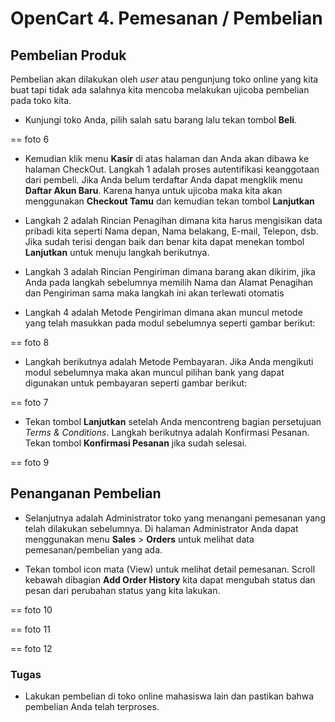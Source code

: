 # OpenCart 4. Pemesanan / Pembelian

## Pembelian Produk

Pembelian akan dilakukan oleh _user_ atau pengunjung toko online yang kita buat tapi tidak ada salahnya kita mencoba melakukan ujicoba pembelian pada toko kita.

* Kunjungi toko Anda, pilih salah satu barang lalu tekan tombol __Beli__. 

== foto 6

* Kemudian klik menu __Kasir__ di atas halaman dan Anda akan dibawa ke halaman CheckOut. Langkah 1 adalah proses autentifikasi keanggotaan dari pembeli. Jika Anda belum terdaftar Anda dapat mengklik menu __Daftar Akun Baru__. Karena hanya untuk ujicoba maka kita akan menggunakan __Checkout Tamu__ dan kemudian tekan tombol __Lanjutkan__

* Langkah 2 adalah Rincian Penagihan dimana kita harus mengisikan data pribadi kita seperti Nama depan, Nama belakang, E-mail, Telepon, dsb. Jika sudah terisi dengan baik dan benar kita dapat menekan tombol __Lanjutkan__ untuk menuju langkah berikutnya.

* Langkah 3 adalah Rincian Pengiriman dimana barang akan dikirim, jika Anda pada langkah sebelumnya memilih Nama dan Alamat Penagihan dan Pengiriman sama maka langkah ini akan terlewati otomatis

* Langkah 4 adalah Metode Pengiriman dimana akan muncul metode yang telah masukkan pada modul sebelumnya seperti gambar berikut:

== foto 8

* Langkah berikutnya adalah Metode Pembayaran. Jika Anda mengikuti modul sebelumnya maka akan muncul pilihan bank yang dapat digunakan untuk pembayaran seperti gambar berikut:

== foto 7

* Tekan tombol __Lanjutkan__ setelah Anda mencontreng bagian persetujuan _Terms & Conditions_. Langkah berikutnya adalah Konfirmasi Pesanan. Tekan tombol __Konfirmasi Pesanan__ jika sudah selesai. 

== foto 9


## Penanganan Pembelian

* Selanjutnya adalah Administrator toko yang menangani pemesanan yang telah dilakukan sebelumnya. Di halaman Administrator Anda dapat menggunakan menu __Sales__ > __Orders__ untuk melihat data pemesanan/pembelian yang ada.

* Tekan tombol icon mata (View) untuk melihat detail pemesanan. Scroll kebawah dibagian __Add Order History__ kita dapat mengubah status dan pesan dari perubahan status yang kita lakukan.

== foto 10

== foto 11

== foto 12

### Tugas

* Lakukan pembelian di toko online mahasiswa lain dan pastikan bahwa pembelian Anda telah terproses.









